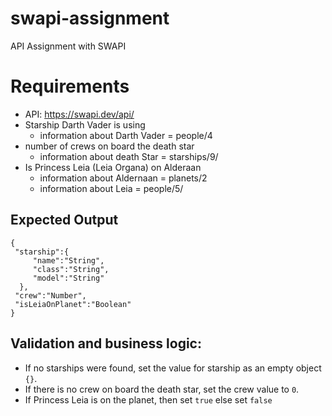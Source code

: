 # swapi-assignment
API Assignment with SWAPI

# Requirements
- API: https://swapi.dev/api/
- Starship Darth Vader is using 
  - information about Darth Vader = people/4
- number of crews on board the death star 
  - information about death Star = starships/9/
- Is Princess Leia (Leia Organa) on Alderaan
  - information about Aldernaan = planets/2
  - information about Leia = people/5/

## Expected Output
```
{
 "starship":{
     "name":"String",
     "class":"String",
     "model":"String"
  },
 "crew":"Number",
 "isLeiaOnPlanet":"Boolean"
}
```

## Validation and business logic:
- If no starships were found, set the value for starship as an empty object `{}`.
- If there is no crew on board the death star, set the crew value to `0`.
- If Princess Leia is on the planet, then set `true` else set `false`


